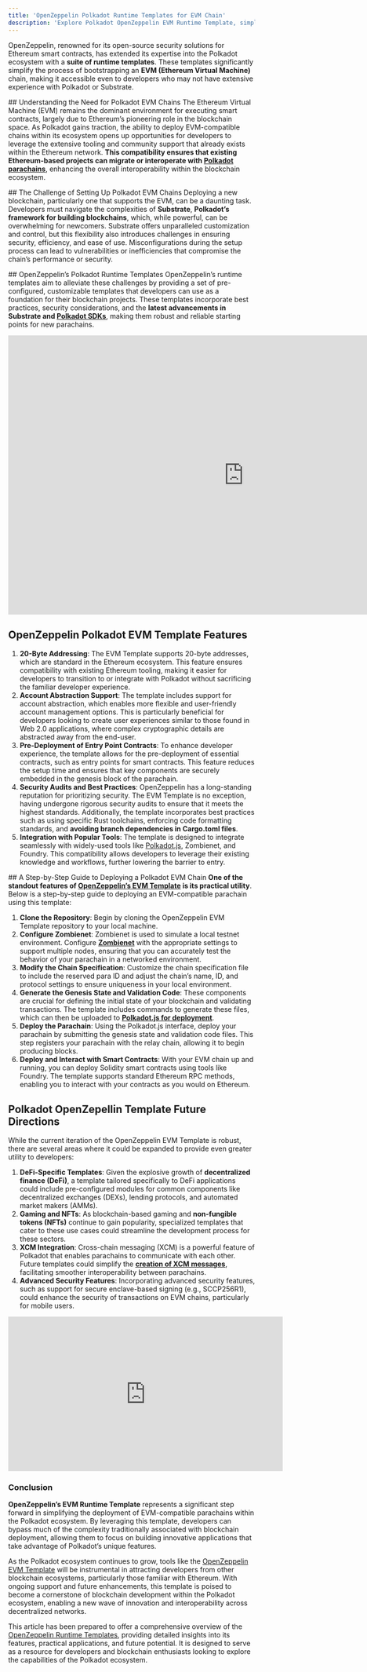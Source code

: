 ```yaml
---
title: 'OpenZeppelin Polkadot Runtime Templates for EVM Chain'
description: 'Explore Polkadot OpenZeppelin EVM Runtime Template, simplifying secure parachain deployment with Ethereum compatibility.'
---
```

OpenZeppelin, renowned for its open-source security solutions for Ethereum smart contracts, has extended its expertise into the Polkadot ecosystem with a **suite of runtime templates**. These templates significantly simplify the process of bootstrapping an **EVM (Ethereum Virtual Machine)** chain, making it accessible even to developers who may not have extensive experience with Polkadot or Substrate.

## Understanding the Need for Polkadot EVM Chains
The Ethereum Virtual Machine (EVM) remains the dominant environment for executing smart contracts, largely due to Ethereum’s pioneering role in the blockchain space. As Polkadot gains traction, the ability to deploy EVM-compatible chains within its ecosystem opens up opportunities for developers to leverage the extensive tooling and community support that already exists within the Ethereum network. **This compatibility ensures that existing Ethereum-based projects can migrate or interoperate with [Polkadot parachains](https://dablock.com/dapps/)**, enhancing the overall interoperability within the blockchain ecosystem.

## The Challenge of Setting Up Polkadot EVM Chains
Deploying a new blockchain, particularly one that supports the EVM, can be a daunting task. Developers must navigate the complexities of **Substrate**, **Polkadot’s framework for building blockchains**, which, while powerful, can be overwhelming for newcomers. Substrate offers unparalleled customization and control, but this flexibility also introduces challenges in ensuring security, efficiency, and ease of use. Misconfigurations during the setup process can lead to vulnerabilities or inefficiencies that compromise the chain’s performance or security.

## OpenZeppelin’s Polkadot Runtime Templates
OpenZeppelin’s runtime templates aim to alleviate these challenges by providing a set of pre-configured, customizable templates that developers can use as a foundation for their blockchain projects. These templates incorporate best practices, security considerations, and the **latest advancements in Substrate and [Polkadot SDKs](https://github.com/paritytech/polkadot-sdk)**, making them robust and reliable starting points for new parachains.

<iframe allowfullscreen="allowfullscreen" frameborder="0" height="569" src="https://docs.google.com/presentation/d/e/2PACX-1vQelE81wZxQoPnOzAAs8pwlfFoRoLyWnb51MIu_SRsg0pgm2WKD08440GvWL-PKRRI-ZciuZPNTk29I/embed?start=false&loop=false&delayms=60000" width="960"></iframe>

## OpenZeppelin Polkadot EVM Template Features
1. **20-Byte Addressing**: The EVM Template supports 20-byte addresses, which are standard in the Ethereum ecosystem. This feature ensures compatibility with existing Ethereum tooling, making it easier for developers to transition to or integrate with Polkadot without sacrificing the familiar developer experience.
2. **Account Abstraction Support**: The template includes support for account abstraction, which enables more flexible and user-friendly account management options. This is particularly beneficial for developers looking to create user experiences similar to those found in Web 2.0 applications, where complex cryptographic details are abstracted away from the end-user.
3. **Pre-Deployment of Entry Point Contracts**: To enhance developer experience, the template allows for the pre-deployment of essential contracts, such as entry points for smart contracts. This feature reduces the setup time and ensures that key components are securely embedded in the genesis block of the parachain.
4. **Security Audits and Best Practices**: OpenZeppelin has a long-standing reputation for prioritizing security. The EVM Template is no exception, having undergone rigorous security audits to ensure that it meets the highest standards. Additionally, the template incorporates best practices such as using specific Rust toolchains, enforcing code formatting standards, and **avoiding branch dependencies in Cargo.toml files**.
5. **Integration with Popular Tools**: The template is designed to integrate seamlessly with widely-used tools like [Polkadot.js](https://dablock.com/dapps/polkadotjs/), Zombienet, and Foundry. This compatibility allows developers to leverage their existing knowledge and workflows, further lowering the barrier to entry.

## A Step-by-Step Guide to Deploying a Polkadot EVM Chain
**One of the standout features of [OpenZeppelin’s EVM Template](https://github.com/OpenZeppelin/polkadot-evm-runtime-template) is its practical utility**. Below is a step-by-step guide to deploying an EVM-compatible parachain using this template:

1. **Clone the Repository**: Begin by cloning the OpenZeppelin EVM Template repository to your local machine.
2. **Configure Zombienet**: Zombienet is used to simulate a local testnet environment. Configure [**Zombienet**](https://github.com/paritytech/zombienet) with the appropriate settings to support multiple nodes, ensuring that you can accurately test the behavior of your parachain in a networked environment.
3. **Modify the Chain Specification**: Customize the chain specification file to include the reserved para ID and adjust the chain’s name, ID, and protocol settings to ensure uniqueness in your local environment.
4. **Generate the Genesis State and Validation Code**: These components are crucial for defining the initial state of your blockchain and validating transactions. The template includes commands to generate these files, which can then be uploaded to [**Polkadot.js for deployment**](https://dablock.com/dapps/polkadotjs/).
5. **Deploy the Parachain**: Using the Polkadot.js interface, deploy your parachain by submitting the genesis state and validation code files. This step registers your parachain with the relay chain, allowing it to begin producing blocks.
6. **Deploy and Interact with Smart Contracts**: With your EVM chain up and running, you can deploy Solidity smart contracts using tools like Foundry. The template supports standard Ethereum RPC methods, enabling you to interact with your contracts as you would on Ethereum.

## Polkadot OpenZepellin Template Future Directions
While the current iteration of the OpenZeppelin EVM Template is robust, there are several areas where it could be expanded to provide even greater utility to developers:
1. **DeFi-Specific Templates**: Given the explosive growth of **decentralized finance (DeFi)**, a template tailored specifically to DeFi applications could include pre-configured modules for common components like decentralized exchanges (DEXs), lending protocols, and automated market makers (AMMs).
2. **Gaming and NFTs**: As blockchain-based gaming and **non-fungible tokens (NFTs)** continue to gain popularity, specialized templates that cater to these use cases could streamline the development process for these sectors.
3. **XCM Integration**: Cross-chain messaging (XCM) is a powerful feature of Polkadot that enables parachains to communicate with each other. Future templates could simplify the [**creation of XCM messages**](https://dablock.com/guides/understanding-polkadot-xcm-a-comprehensive-guide/), facilitating smoother interoperability between parachains.
4. **Advanced Security Features**: Incorporating advanced security features, such as support for secure enclave-based signing (e.g., SCCP256R1), could enhance the security of transactions on EVM chains, particularly for mobile users.

<iframe allowfullscreen="allowfullscreen" frameborder="0" height="315" src="https://www.youtube.com/embed/QC1EH7psMhg?si=PYxP5qbk3vUuiHNI" title="YouTube video player" width="560"></iframe>

### Conclusion
**OpenZeppelin’s EVM Runtime Template** represents a significant step forward in simplifying the deployment of EVM-compatible parachains within the Polkadot ecosystem. By leveraging this template, developers can bypass much of the complexity traditionally associated with blockchain deployment, allowing them to focus on building innovative applications that take advantage of Polkadot’s unique features.

As the Polkadot ecosystem continues to grow, tools like the [OpenZeppelin EVM Template](https://github.com/OpenZeppelin/polkadot-evm-runtime-template) will be instrumental in attracting developers from other blockchain ecosystems, particularly those familiar with Ethereum. With ongoing support and future enhancements, this template is poised to become a cornerstone of blockchain development within the Polkadot ecosystem, enabling a new wave of innovation and interoperability across decentralized networks.

This article has been prepared to offer a comprehensive overview of the [OpenZeppelin Runtime Templates](https://github.com/OpenZeppelin/polkadot-evm-runtime-template), providing detailed insights into its features, practical applications, and future potential. It is designed to serve as a resource for developers and blockchain enthusiasts looking to explore the capabilities of the Polkadot ecosystem.